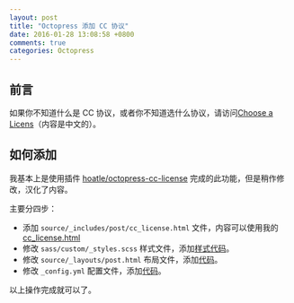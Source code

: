 ```yaml
---
layout: post
title: "Octopress 添加 CC 协议"
date: 2016-01-28 13:08:58 +0800
comments: true
categories: Octopress
---
```


## 前言

如果你不知道什么是 CC 协议，或者你不知道选什么协议，请访问[Choose a Licens](http://creativecommons.org/choose/)（内容是中文的）。

## 如何添加

我基本上是使用插件 [hoatle/octopress-cc-license](https://github.com/hoatle/octopress-cc-license) 完成的此功能，但是稍作修改，汉化了内容。

<!--more-->

主要分四步：

- 添加 `source/_includes/post/cc_license.html` 文件，内容可以使用我的 [cc_license.html](https://github.com/forecho/blog/blob/master/source%2F_includes%2Fpost%2Fcc_license.html)
- 修改 `sass/custom/_styles.scss` 样式文件，添加[样式代码](https://github.com/forecho/blog/blob/master/sass%2Fcustom%2F_styles.scss#L22-L38)。
- 修改 `source/_layouts/post.html` 布局文件，添加[代码](https://github.com/forecho/blog/blob/master/source%2F_layouts%2Fpost.html#L9-L11)。
- 修改 `_config.yml` 配置文件，添加[代码](https://github.com/forecho/blog/blob/master/_config.yml#L118-L136)。

以上操作完成就可以了。

